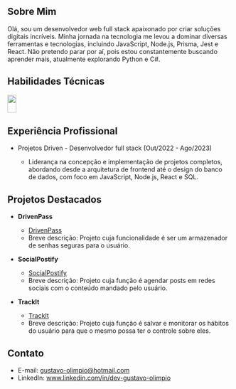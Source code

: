 
## Sobre Mim

Olá, sou um desenvolvedor web full stack apaixonado por criar soluções digitais incríveis. Minha jornada na tecnologia me levou a dominar diversas ferramentas e tecnologias, incluindo JavaScript, Node.js, Prisma, Jest e React. Não pretendo parar por aí, pois estou constantemente buscando aprender mais, atualmente explorando Python e C#.

## Habilidades Técnicas
<img src="https://img.shields.io/badge/--F7DF1E?logo=javascript&logoColor=white" width="20" height="40">


## Experiência Profissional

- Projetos Driven - Desenvolvedor full stack (Out/2022 - Ago/2023)

  - Liderança na concepção e implementação de projetos completos, abordando desde a arquitetura de frontend até o design do banco de dados, com foco em JavaScript, Node.js, React e SQL.

## Projetos Destacados

- **DrivenPass**
  - [DrivenPass](https://github.com/Gustavo-Olimpio/projeto11-trackit)
  - Breve descrição: Projeto cuja funcionalidade é ser um armazenador de senhas seguras para o usuário.

- **SocialPostify**
  - [SocialPostify](https://github.com/Gustavo-Olimpio/projeto22-social-postify)
  - Breve descrição: Projeto cuja função é agendar posts em redes sociais com o conteúdo mandado pelo usuário.

- **TrackIt**
  - [TrackIt](https://github.com/Gustavo-Olimpio/projeto23-drivenpass-nest)
  - Breve descrição: Projeto cuja função é salvar e monitorar os hábitos do usuário para que o mesmo possa ter o controle sobre eles.

## Contato

- E-mail: gustavo-olimpio@hotmail.com
- LinkedIn: www.linkedin.com/in/dev-gustavo-olimpio
<!--
**Gustavo-Olimpio/Gustavo-Olimpio** is a ✨ _special_ ✨ repository because its `README.md` (this file) appears on your GitHub profile.

Here are some ideas to get you started:

- 🔭 I’m currently working on ...
- 🌱 I’m currently learning ...
- 👯 I’m looking to collaborate on ...
- 🤔 I’m looking for help with ...
- 💬 Ask me about ...
- 📫 How to reach me: ...
- 😄 Pronouns: ...
- ⚡ Fun fact: ...
-->
